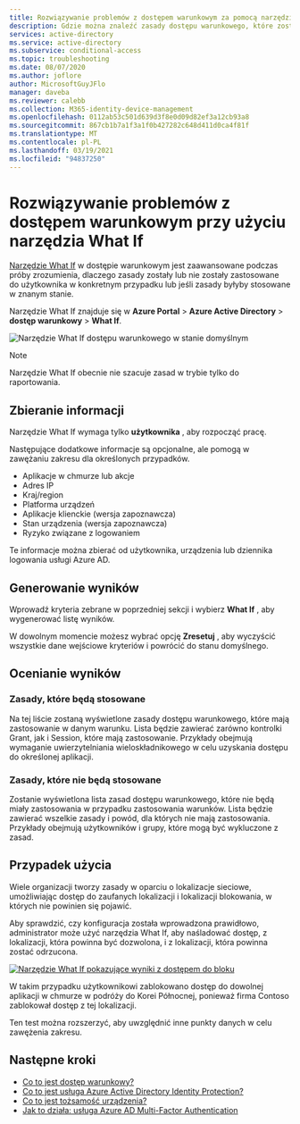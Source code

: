 ```yaml
---
title: Rozwiązywanie problemów z dostępem warunkowym za pomocą narzędzia What If — Azure Active Directory
description: Gdzie można znaleźć zasady dostępu warunkowego, które zostały zastosowane i dlaczego
services: active-directory
ms.service: active-directory
ms.subservice: conditional-access
ms.topic: troubleshooting
ms.date: 08/07/2020
ms.author: joflore
author: MicrosoftGuyJFlo
manager: daveba
ms.reviewer: calebb
ms.collection: M365-identity-device-management
ms.openlocfilehash: 0112ab53c501d639d3f8e0d09d82ef3a12cb93a8
ms.sourcegitcommit: 867cb1b7a1f3a1f0b427282c648d411d0ca4f81f
ms.translationtype: MT
ms.contentlocale: pl-PL
ms.lasthandoff: 03/19/2021
ms.locfileid: "94837250"
---
```

# <a name="troubleshooting-conditional-access-using-the-what-if-tool"></a>Rozwiązywanie problemów z dostępem warunkowym przy użyciu narzędzia What If

[Narzędzie What If](what-if-tool.md) w dostępie warunkowym jest zaawansowane podczas próby zrozumienia, dlaczego zasady zostały lub nie zostały zastosowane do użytkownika w konkretnym przypadku lub jeśli zasady byłyby stosowane w znanym stanie.

Narzędzie What If znajduje się w **Azure Portal**  >  **Azure Active Directory**  >  **dostęp warunkowy**  >  **What If**.

![Narzędzie What If dostępu warunkowego w stanie domyślnym](./media/troubleshoot-conditional-access-what-if/conditional-access-what-if-tool.png)

> [!NOTE]
> Narzędzie What If obecnie nie szacuje zasad w trybie tylko do raportowania.

## <a name="gathering-information"></a>Zbieranie informacji

Narzędzie What If wymaga tylko **użytkownika** , aby rozpocząć pracę. 

Następujące dodatkowe informacje są opcjonalne, ale pomogą w zawężaniu zakresu dla określonych przypadków.

* Aplikacje w chmurze lub akcje
* Adres IP 
* Kraj/region
* Platforma urządzeń
* Aplikacje klienckie (wersja zapoznawcza)
* Stan urządzenia (wersja zapoznawcza) 
* Ryzyko związane z logowaniem

Te informacje można zbierać od użytkownika, urządzenia lub dziennika logowania usługi Azure AD.

## <a name="generating-results"></a>Generowanie wyników

Wprowadź kryteria zebrane w poprzedniej sekcji i wybierz **What If** , aby wygenerować listę wyników. 

W dowolnym momencie możesz wybrać opcję **Zresetuj** , aby wyczyścić wszystkie dane wejściowe kryteriów i powrócić do stanu domyślnego.

## <a name="evaluating-results"></a>Ocenianie wyników

### <a name="policies-that-will-apply"></a>Zasady, które będą stosowane

Na tej liście zostaną wyświetlone zasady dostępu warunkowego, które mają zastosowanie w danym warunku. Lista będzie zawierać zarówno kontrolki Grant, jak i Session, które mają zastosowanie. Przykłady obejmują wymaganie uwierzytelniania wieloskładnikowego w celu uzyskania dostępu do określonej aplikacji.

### <a name="policies-that-will-not-apply"></a>Zasady, które nie będą stosowane

Zostanie wyświetlona lista zasad dostępu warunkowego, które nie będą miały zastosowania w przypadku zastosowania warunków. Lista będzie zawierać wszelkie zasady i powód, dla których nie mają zastosowania. Przykłady obejmują użytkowników i grupy, które mogą być wykluczone z zasad.

## <a name="use-case"></a>Przypadek użycia

Wiele organizacji tworzy zasady w oparciu o lokalizacje sieciowe, umożliwiając dostęp do zaufanych lokalizacji i lokalizacji blokowania, w których nie powinien się pojawić.

Aby sprawdzić, czy konfiguracja została wprowadzona prawidłowo, administrator może użyć narzędzia What If, aby naśladować dostęp, z lokalizacji, która powinna być dozwolona, i z lokalizacji, która powinna zostać odrzucona.

[![Narzędzie What If pokazujące wyniki z dostępem do bloku](./media/troubleshoot-conditional-access-what-if/conditional-access-what-if-results.png)](./media/troubleshoot-conditional-access-what-if/conditional-access-what-if-results.png#lightbox)

W takim przypadku użytkownikowi zablokowano dostęp do dowolnej aplikacji w chmurze w podróży do Korei Północnej, ponieważ firma Contoso zablokował dostęp z tej lokalizacji.

Ten test można rozszerzyć, aby uwzględnić inne punkty danych w celu zawężenia zakresu.

## <a name="next-steps"></a>Następne kroki

* [Co to jest dostęp warunkowy?](overview.md)
* [Co to jest usługa Azure Active Directory Identity Protection?](../identity-protection/overview-identity-protection.md)
* [Co to jest tożsamość urządzenia?](../devices/overview.md)
* [Jak to działa: usługa Azure AD Multi-Factor Authentication](../authentication/concept-mfa-howitworks.md)